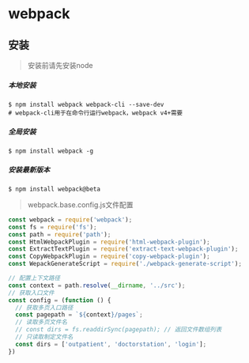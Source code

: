 # webpack

## 安装

> 安装前请先安装node

##### 本地安装

```shell
$ npm install webpack webpack-cli --save-dev
# webpack-cli用于在命令行运行webpack，webpack v4+需要
```

##### 全局安装

```shell
$ npm install webpack -g
```

##### 安装最新版本

```shell
$ npm install webpack@beta
```



> webpack.base.config.js文件配置

```js
const webpack = require('webpack');
const fs = require('fs');
const path = require('path');
const HtmlWebpackPlugin = require('html-webpack-plugin');
const ExtractTextPlugin = require('extract-text-webpack-plugin');
const CopyWebpackPlugin = require('copy-webpack-plugin');
const WepackGenerateScript = require('./webpack-generate-script');

// 配置上下文路径
const context = path.resolve(__dirname, '../src');
// 获取入口文件
const config = (function () {
  // 获取多页入口路径
  const pagepath = `${context}/pages`;
  // 读取多页文件名
  // const dirs = fs.readdirSync(pagepath); // 返回文件数组列表
  // 只读取制定文件名
  const dirs = ['outpatient', 'doctorstation', 'login'];
})

```

